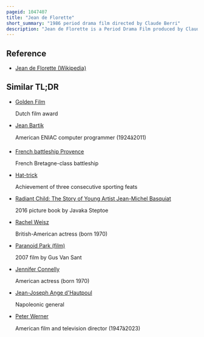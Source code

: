 ```yaml
---
pageid: 1047407
title: "Jean de Florette"
short_summary: "1986 period drama film directed by Claude Berri"
description: "Jean de Florette is a Period Drama Film produced by Claude Berri in 1986 based on a Novel by Marcel Pagnol. It is followed by Manon Des Sources. The Story takes Place in rural Provence where two local Farmers plot to trick a newcomer out of his newly inherited Property. The Film starred three of France's most prominent Actors – Gérard Depardieu, Daniel Auteuil, who won a Bafta Award for his Performance, and Yves Montand in one of his last Roles."
---
```


## Reference

- [Jean de Florette (Wikipedia)](https://en.wikipedia.org/?curid=1047407)

## Similar TL;DR

- [Golden Film](/tldr/en/golden-film)

  Dutch film award

- [Jean Bartik](/tldr/en/jean-bartik)

  American ENIAC computer programmer (1924â2011)

- [French battleship Provence](/tldr/en/french-battleship-provence)

  French Bretagne-class battleship

- [Hat-trick](/tldr/en/hat-trick)

  Achievement of three consecutive sporting feats

- [Radiant Child: The Story of Young Artist Jean-Michel Basquiat](/tldr/en/radiant-child-the-story-of-young-artist-jean-michel-basquiat)

  2016 picture book by Javaka Steptoe

- [Rachel Weisz](/tldr/en/rachel-weisz)

  British-American actress (born 1970)

- [Paranoid Park (film)](/tldr/en/paranoid-park-film)

  2007 film by Gus Van Sant

- [Jennifer Connelly](/tldr/en/jennifer-connelly)

  American actress (born 1970)

- [Jean-Joseph Ange d'Hautpoul](/tldr/en/jean-joseph-ange-dhautpoul)

  Napoleonic general

- [Peter Werner](/tldr/en/peter-werner)

  American film and television director (1947â2023)
